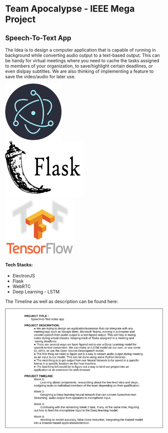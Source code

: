 # Team Apocalypse - IEEE Mega Project
## Speech-To-Text App
The Idea is to design a computer application that is capable of running in background while converting audio output to a text-based output. This can be handy for virtual meetings where you need to cache the tasks assigned to members of your organization, to save/highlight certain deadlines, or even dislpay subtitles. We are also thinking of implementing a feature to save the video/audio for later use.


<div>
    <img src="frontend/media/electron.png" height="180px" width="180px">
</div>
<div>
    <img src="frontend/media/flask.png" height="180px" width="250px">
</div>
<div>
    <img src="frontend/media/tensorflow.png" height="180px" width="220px">
</div>


#### Tech Stacks:
- ElectronJS
- Flask
- WebRTC
- Deep Learning - LSTM

The Timeline as well as description can be found here: 
<!-- blank line -->
<a href="https://docs.google.com/document/d/e/2PACX-1vT8Jwb-iPuf1YkDyxVNYOAmkzhi0xBpSMXFhNXVCOMz38xVizGUslfYuSLZLuGqKq-y0hSASAlwQvAY/pub?embedded=true">
  <img src="frontend/media/frame.png">
</a>
<!-- blank line -->
